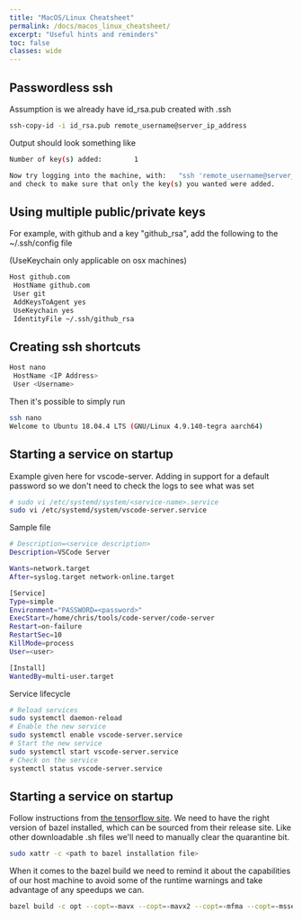 ```yaml
---
title: "MacOS/Linux Cheatsheet"
permalink: /docs/macos_linux_cheatsheet/
excerpt: "Useful hints and reminders"
toc: false
classes: wide
---
```


## Passwordless ssh

Assumption is we already have id_rsa.pub created with .ssh

```bash
ssh-copy-id -i id_rsa.pub remote_username@server_ip_address
```
Output should look something like

```bash
Number of key(s) added:        1

Now try logging into the machine, with:   "ssh 'remote_username@server_ip_address'"
and check to make sure that only the key(s) you wanted were added.
```

## Using multiple public/private keys

For example, with github and a key "github_rsa", add the following to the ~/.ssh/config file

(UseKeychain only applicable on osx machines)

```bash
Host github.com
 HostName github.com
 User git
 AddKeysToAgent yes
 UseKeychain yes
 IdentityFile ~/.ssh/github_rsa
```

## Creating ssh shortcuts

```bash
Host nano
 HostName <IP Address>
 User <Username>
```

Then it's possible to simply run

```bash
ssh nano
Welcome to Ubuntu 18.04.4 LTS (GNU/Linux 4.9.140-tegra aarch64)
```

## Starting a service on startup

Example given here for vscode-server.   Adding in support for a default password so we don't need to check the logs to see what was set
```bash
# sudo vi /etc/systemd/system/<service-name>.service
sudo vi /etc/systemd/system/vscode-server.service
```

Sample file

```bash
# Description=<service description>
Description=VSCode Server

Wants=network.target
After=syslog.target network-online.target

[Service]
Type=simple
Environment="PASSWORD=<password>"
ExecStart=/home/chris/tools/code-server/code-server
Restart=on-failure
RestartSec=10
KillMode=process
User=<user>

[Install]
WantedBy=multi-user.target
```

Service lifecycle

```bash
# Reload services
sudo systemctl daemon-reload
# Enable the new service
sudo systemctl enable vscode-server.service
# Start the new service
sudo systemctl start vscode-server.service
# Check on the service
systemctl status vscode-server.service
```

## Starting a service on startup

Follow instructions from [the tensorflow site](https://www.tensorflow.org/install/source).   We need to have the right version of bazel installed, which can be sourced from their release site.  Like other downloadable .sh files we'll need to manually clear the quarantine bit.

```bash
sudo xattr -c <path to bazel installation file>
```

When it comes to the bazel build we need to remind it about the capabilities of our host machine to avoid some of the runtime warnings and take advantage of any speedups we can.

```bash
bazel build -c opt --copt=-mavx --copt=-mavx2 --copt=-mfma --copt=-msse4.2 -k //tensorflow/tools/pip_package:build_pip_package
```
